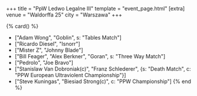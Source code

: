 +++
title = "PpW Ledwo Legalne III"
template = "event_page.html"
[extra]
venue = "Waldorffa 25"
city = "Warszawa"
+++

{% card() %}
- ["Adam Wong", "Goblin", s: "Tables Match"]
- ["Ricardo Diesel", "Isnorr"]
- ["Mister Z", "Johnny Blade"]
- ["Bill Feager", "Alex Berkner", "Goran", s: "Three Way Match"]
- ["Pedrolo", "Joe Bravo"]
- ["Stanislaw Van Dobroniak(c)", "Franz Schlederer", {s: "Death Match", c: "PPW European Ultraviolent Championship"}]
- ["Steve Kuningas", "Biesiad Strong(c)", c: "PPW Championship"]
{% end %}
